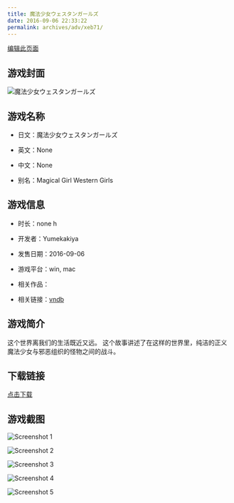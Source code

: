 ```yaml
---
title: 魔法少女ウェスタンガールズ
date: 2016-09-06 22:33:22
permalink: archives/adv/xeb71/
---
```

[编辑此页面](https://github.com/ACG-3/ADV3-source/blob/main/source/_posts/%E9%AD%94%E6%B3%95%E5%B0%91%E5%A5%B3%E3%82%A6%E3%82%A7%E3%82%B9%E3%82%BF%E3%83%B3%E3%82%AC%E3%83%BC%E3%83%AB%E3%82%BA.md)

## 游戏封面

![魔法少女ウェスタンガールズ](https://pan.timero.xyz/d/onedrive/img_lib_001/%E9%AD%94%E6%B3%95%E5%B0%91%E5%A5%B3%E3%82%A6%E3%82%A7%E3%82%B9%E3%82%BF%E3%83%B3%E3%82%AC%E3%83%BC%E3%83%AB%E3%82%BA_cover.avif)


## 游戏名称

- 日文：魔法少女ウェスタンガールズ
- 英文：None
- 中文：None

- 别名：Magical Girl Western Girls


## 游戏信息

- 时长：none h
- 开发者：Yumekakiya
- 发售日期：2016-09-06
- 游戏平台：win, mac
- 相关作品：

- 相关链接：[vndb](https://vndb.org/v27414)


## 游戏简介

这个世界离我们的生活既近又远。
这个故事讲述了在这样的世界里，纯洁的正义魔法少女与邪恶组织的怪物之间的战斗。




## 下载链接

[点击下载](https://pan.timero.xyz/onedrive/adv_lib_001/%E9%AD%94%E6%B3%95%E5%B0%91%E5%A5%B3%E3%82%A6%E3%82%A7%E3%82%B9%E3%82%BF%E3%83%B3%E3%82%AC%E3%83%BC%E3%83%AB%E3%82%BA)


## 游戏截图


![Screenshot 1](https://pan.timero.xyz/d/onedrive/img_lib_001/%E9%AD%94%E6%B3%95%E5%B0%91%E5%A5%B3%E3%82%A6%E3%82%A7%E3%82%B9%E3%82%BF%E3%83%B3%E3%82%AC%E3%83%BC%E3%83%AB%E3%82%BA_Screenshot_1.avif)

![Screenshot 2](https://pan.timero.xyz/d/onedrive/img_lib_001/%E9%AD%94%E6%B3%95%E5%B0%91%E5%A5%B3%E3%82%A6%E3%82%A7%E3%82%B9%E3%82%BF%E3%83%B3%E3%82%AC%E3%83%BC%E3%83%AB%E3%82%BA_Screenshot_2.avif)

![Screenshot 3](https://pan.timero.xyz/d/onedrive/img_lib_001/%E9%AD%94%E6%B3%95%E5%B0%91%E5%A5%B3%E3%82%A6%E3%82%A7%E3%82%B9%E3%82%BF%E3%83%B3%E3%82%AC%E3%83%BC%E3%83%AB%E3%82%BA_Screenshot_3.avif)

![Screenshot 4](https://pan.timero.xyz/d/onedrive/img_lib_001/%E9%AD%94%E6%B3%95%E5%B0%91%E5%A5%B3%E3%82%A6%E3%82%A7%E3%82%B9%E3%82%BF%E3%83%B3%E3%82%AC%E3%83%BC%E3%83%AB%E3%82%BA_Screenshot_4.avif)

![Screenshot 5](https://pan.timero.xyz/d/onedrive/img_lib_001/%E9%AD%94%E6%B3%95%E5%B0%91%E5%A5%B3%E3%82%A6%E3%82%A7%E3%82%B9%E3%82%BF%E3%83%B3%E3%82%AC%E3%83%BC%E3%83%AB%E3%82%BA_Screenshot_5.avif)

